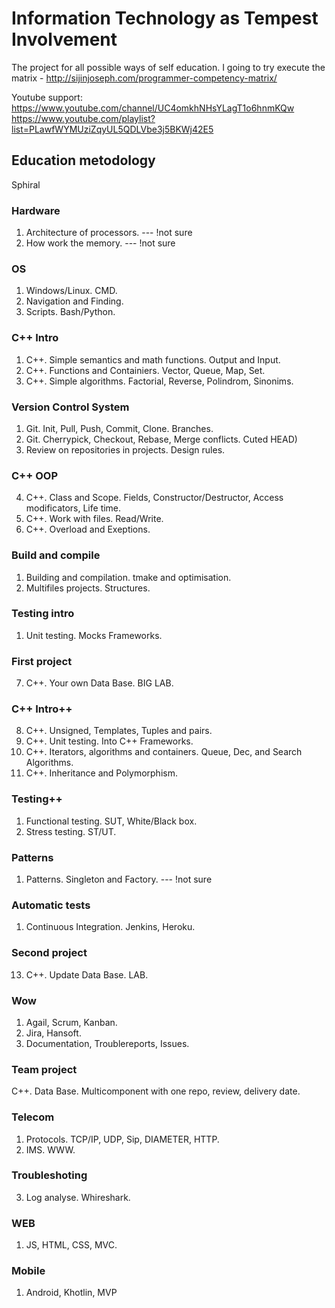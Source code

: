 # Information Technology as Tempest Involvement
The project for all possible ways of self education.
I going to try execute the matrix - http://sijinjoseph.com/programmer-competency-matrix/

Youtube support:
  https://www.youtube.com/channel/UC4omkhNHsYLagT1o6hnmKQw
  https://www.youtube.com/playlist?list=PLawfWYMUziZqyUL5QDLVbe3j5BKWj42E5

## Education metodology
Sphiral

### Hardware
1. Architecture of processors. --- !not sure
2. How work the memory. --- !not sure

### OS
1. Windows/Linux. CMD.
2. Navigation and Finding. 
3. Scripts. Bash/Python.

### C++ Intro
1. C++. Simple semantics and math functions. Output and Input.
2. C++. Functions and Containiers. Vector, Queue, Map, Set.
3. C++. Simple algorithms. Factorial, Reverse, Polindrom, Sinonims.

### Version Control System
1. Git. Init, Pull, Push, Commit, Clone. Branches.
2. Git. Cherrypick, Checkout, Rebase, Merge conflicts. Cuted HEAD)
3. Review on repositories in projects. Design rules.

### C++ OOP
4. C++. Class and Scope. Fields, Constructor/Destructor, Access modificators, Life time.
5. C++. Work with files. Read/Write.
6. C++. Overload and Exeptions. 

### Build and compile
1. Building and compilation. tmake and optimisation.
2. Multifiles projects. Structures.

### Testing intro
1. Unit testing. Mocks Frameworks.

### First project
7. C++. Your own Data Base. BIG LAB.

### C++ Intro++
8. C++. Unsigned, Templates, Tuples and pairs.
9. C++. Unit testing. Into C++ Frameworks.
10. C++. Iterators, algorithms and containers. Queue, Dec, and Search Algorithms.
11. C++. Inheritance and Polymorphism.

### Testing++
1. Functional testing. SUT, White/Black box.
2. Stress testing. ST/UT.

### Patterns
1. Patterns. Singleton and Factory. --- !not sure

### Automatic tests
1. Continuous Integration. Jenkins, Heroku.

### Second project
13. C++. Update Data Base. LAB.

### Wow
1. Agail, Scrum, Kanban.
2. Jira, Hansoft.
3. Documentation, Troublereports, Issues.

### Team project
C++. Data Base. Multicomponent with one repo, review, delivery date.

### Telecom
1. Protocols. TCP/IP, UDP, Sip, DIAMETER, HTTP.
2. IMS. WWW.

### Troubleshoting
3. Log analyse. Whireshark.

### WEB
1. JS, HTML, CSS, MVC.

### Mobile
1. Android, Khotlin, MVP

